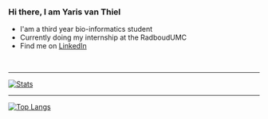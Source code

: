 ### Hi there, I am Yaris van Thiel 
* I'am a third year bio-informatics student
* Currently doing my internship at the RadboudUMC
* Find me on [LinkedIn](https://www.linkedin.com/in/yarisvanthiel)
<br />

---
[![Stats](https://github-readme-stats.vercel.app/api?username=yarisvt&show_icons=true&hide_border=true&theme=dark)](https://github-readme-stats.vercel.app/api?username=yarisvt&show_icons=true&hide_border=true&theme=dark)

---
[![Top Langs](https://github-readme-stats.vercel.app/api/top-langs/?username=yarisvt&layout=compact&theme=dark)](https://github.com/yarisvt/github-readme-stats)
